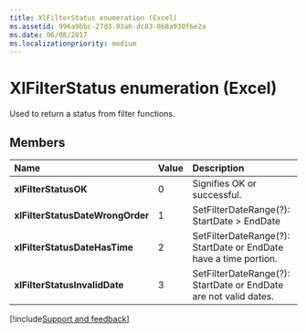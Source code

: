 ```yaml
---
title: XlFilterStatus enumeration (Excel)
ms.assetid: 996a9bbc-27d3-93a6-dc83-0b8a930f6e2a
ms.date: 06/08/2017
ms.localizationpriority: medium
---
```



# XlFilterStatus enumeration (Excel)

Used to return a status from filter functions.


## Members



|Name|Value|Description|
|:-----|:-----|:-----|
| **xlFilterStatusOK**|0|Signifies OK or successful.|
| **xlFilterStatusDateWrongOrder**|1|SetFilterDateRange(?): StartDate > EndDate|
| **xlFilterStatusDateHasTime**|2|SetFilterDateRange(?): StartDate or EndDate have a time portion.|
| **xlFilterStatusInvalidDate**|3|SetFilterDateRange(?): StartDate or EndDate are not valid dates.|

[!include[Support and feedback](~/includes/feedback-boilerplate.md)]